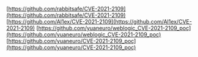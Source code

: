 [https://github.com/rabbitsafe/CVE-2021-2109](https://github.com/rabbitsafe/CVE-2021-2109)
[https://github.com/Al1ex/CVE-2021-2109](https://github.com/Al1ex/CVE-2021-2109)
[https://github.com/yuaneuro/weblogic_CVE-2021-2109_poc](https://github.com/yuaneuro/weblogic_CVE-2021-2109_poc)
[https://github.com/yuaneuro/CVE-2021-2109_poc](https://github.com/yuaneuro/CVE-2021-2109_poc)
